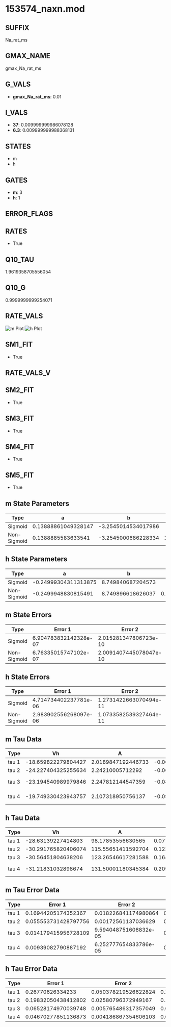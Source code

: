 # 153574_naxn.mod

## SUFFIX

Na_rat_ms

## GMAX_NAME

gmax_Na_rat_ms

## G_VALS

- **gmax_Na_rat_ms**: 0.01

## I_VALS

- **37**: 0.009999999986078128
- **6.3**: 0.009999999988368131

## STATES

- m
- h

## GATES

- **m**: 3
- **h**: 1

## ERROR_FLAGS


## RATES

- True

## Q10_TAU

1.9619358705556054

## Q10_G

0.9999999999254071

## RATE_VALS

![m Plot](/Users/pbozelos/Dropbox/icg-Chai-Panos/supermodels/output_markdown_files/Na/153574_naxn.mod/images/m.png)
![h Plot](/Users/pbozelos/Dropbox/icg-Chai-Panos/supermodels/output_markdown_files/Na/153574_naxn.mod/images/h.png)

## SM1_FIT

- True

## RATE_VALS_V

## SM2_FIT

- True

## SM3_FIT

- True

## SM4_FIT

- True

## SM5_FIT

- True

## m State Parameters

| Type | a | b | c | d |
| --- | --- | --- | --- | --- |
| Sigmoid | 0.13888861049328147 | -3.2545014534017986 |
| Non-Sigmoid | 0.1388885583633541 | -3.2545000686228334 | 1.0000001705542951 | -5.729472797547439e-08 |

## h State Parameters

| Type | a | b | c | d |
| --- | --- | --- | --- | --- |
| Sigmoid | -0.24999304311313875 | 8.749840687204573 |
| Non-Sigmoid | -0.2499948830815491 | 8.749896618626037 | 0.9999968347891877 | 1.7123116312131374e-07 |

## m State Errors

| Type | Error 1 | Error 2 | Error 3 |
| --- | --- | --- | --- |
| Sigmoid | 6.904783832142328e-07 | 2.015281347806723e-10 | 4.758518698161765e-07 |
| Non-Sigmoid | 6.76335015747102e-07 | 2.0091407445078047e-10 | 4.6610479008371315e-07 |

## h State Errors

| Type | Error 1 | Error 2 | Error 3 |
| --- | --- | --- | --- |
| Sigmoid | 4.714734402237781e-06 | 1.2731422663070494e-11 | 3.3826501945838892e-06 |
| Non-Sigmoid | 2.983902556268097e-06 | 1.0733582539327464e-11 | 2.140841392420517e-06 |

## m Tau Data

| Type | Vh | A | b1 | b2 | c1 | c2 | d1 | d2 | e1 | e2 |
| --- | --- | --- | --- | --- | --- | --- | --- | --- | --- | --- |
| tau 1 | -18.659822279804427 | 2.0189847192446733 | -0.06524006552301403 | -0.02724317006534953 |
| tau 2 | -24.227404325255634 | 2.24210005712292 | -0.06868957034642904 | 0.00036495241579211215 | -0.047329048483840064 | -0.00030999328606730764 |
| tau 3 | -23.194540989979846 | 2.247812144547359 | -0.08199703418707745 | 0.0008416247469245517 | -3.2867306660674813e-06 | -0.05365170669224341 | -0.0006115469835428024 | -3.1398861674382927e-06 |
| tau 4 | -19.749330423943757 | 2.107318950756137 | -0.09361432148592824 | 0.001384979868177983 | -1.098855558326082e-05 | 3.3784300045880085e-08 | -0.04371846541977557 | -0.00041795427340187265 | -2.7195812918697857e-06 | -8.864186220871859e-09 |

## h Tau Data

| Type | Vh | A | b1 | b2 | c1 | c2 | d1 | d2 | e1 | e2 |
| --- | --- | --- | --- | --- | --- | --- | --- | --- | --- | --- |
| tau 1 | -28.63139227414803 | 98.17853556630565 | 0.07796861640638171 | 0.32843530228043794 |
| tau 2 | -30.291765820406074 | 115.55651411592704 | 0.12303026074393458 | 0.0012469691406569582 | 0.27987955834645284 | -0.0018960132902224591 |
| tau 3 | -30.56451804638206 | 123.26546617281588 | 0.16447917633467155 | 0.003644886779013062 | 2.9468795780733464e-05 | 0.3849893165926985 | -0.016533243566246723 | 0.0002443547215711659 |
| tau 4 | -31.21831032898674 | 131.50001180345384 | 0.20936404497823305 | 0.007471765671625753 | 0.00013288609882684772 | 8.526511519727815e-07 | 0.3735920541285567 | -0.016255935472134178 | 0.0002944092503876959 | -1.448072739843438e-06 |

## m Tau Error Data

| Type | Error 1 | Error 2 | Error 3 |
| --- | --- | --- | --- |
| tau 1 | 0.16944205174352367 | 0.018226841174980864 | 0.0756445120490889 |
| tau 2 | 0.055553731428797756 | 0.00172561137036629 | 0.024801015233210315 |
| tau 3 | 0.014179415956728109 | 9.594048751608832e-05 | 0.006330158246733806 |
| tau 4 | 0.00939082790887192 | 6.252777654833786e-05 | 0.004192374841983306 |

## h Tau Error Data

| Type | Error 1 | Error 2 | Error 3 |
| --- | --- | --- | --- |
| tau 1 | 0.26770626334233 | 0.050378219526622824 | 0.2016175187669145 |
| tau 2 | 0.19832050438412802 | 0.02580796372949167 | 0.14936104787133844 |
| tau 3 | 0.06528174970039748 | 0.005765486317357049 | 0.04916561992621757 |
| tau 4 | 0.04670277851136873 | 0.004186867354606103 | 0.03517324624916258 |

